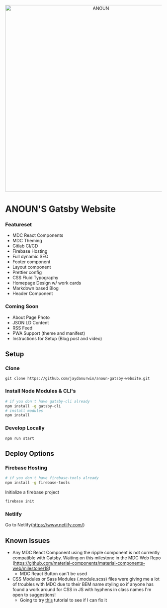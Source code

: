 <p align="center">
  <a href="https://anoun-gatsby-website.firebaseapp.com">
    <img alt="ANOUN" src="https://anoun.design/images/anoun-share-image.png" width="600" />
  </a>
</p>

# ANOUN'S Gatsby Website

### Featureset

* MDC React Components
* MDC Theming
* Gitlab CI/CD
* Firebase Hosting
* Full dynamic SEO
* Footer component
* Layout component
* Prettier config
* CSS Fluid Typography
* Homepage Design w/ work cards
* Markdown based Blog
* Header Component

### Coming Soon

* About Page Photo
* JSON LD Content
* RSS Feed
* PWA Support (theme and manifest)
* Instructions for Setup (Blog post and video)

## Setup

### Clone

`git clone https://github.com/jaydanurwin/anoun-gatsby-website.git`

### Install Node Modules & CLI's

```bash
# if you don't have gatsby-cli already
npm install -g gatsby-cli
# install modules
npm install
```

### Develop Locally

`npm run start`

## Deploy Options

### Firebase Hosting

```bash
# if you don't have firebase-tools already
npm install -g firebase-tools
```

Initialize a firebase project

```bash
firebase init
```

### Netlify

Go to Netlify(https://www.netlify.com/)

## Known Issues

- Any MDC React Component using the ripple component is not currently compatible with Gatsby. Waiting on this milestone in the MDC Web Repo (https://github.com/material-components/material-components-web/milestone/18)
  - MDC React Button can't be used
- CSS Modules or Sass Modules (.module.scss) files were giving me a lot of troubles with MDC due to their BEM name styling so if anyone has found a work around for CSS in JS with hyphens in class names I'm open to suggestions!
  - Going to try [this](https://codelabs.developers.google.com/codelabs/mdc-112-web/#0) tutorial to see if I can fix it
